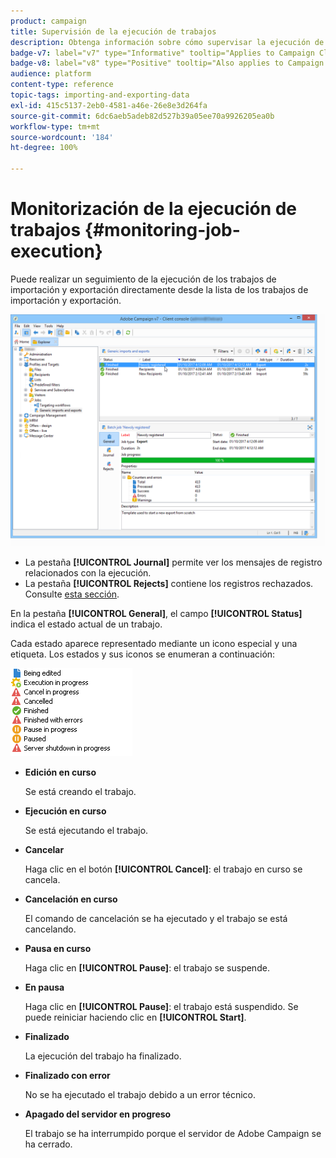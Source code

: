 ```yaml
---
product: campaign
title: Supervisión de la ejecución de trabajos
description: Obtenga información sobre cómo supervisar la ejecución de trabajos de importación y exportación
badge-v7: label="v7" type="Informative" tooltip="Applies to Campaign Classic v7"
badge-v8: label="v8" type="Positive" tooltip="Also applies to Campaign v8"
audience: platform
content-type: reference
topic-tags: importing-and-exporting-data
exl-id: 415c5137-2eb0-4581-a46e-26e8e3d264fa
source-git-commit: 6dc6aeb5adeb82d527b39a05ee70a9926205ea0b
workflow-type: tm+mt
source-wordcount: '184'
ht-degree: 100%

---
```


# Monitorización de la ejecución de trabajos {#monitoring-job-execution}



Puede realizar un seguimiento de la ejecución de los trabajos de importación y exportación directamente desde la lista de los trabajos de importación y exportación.

![](assets/s_ncs_user_export_list_and_details.png)

* La pestaña **[!UICONTROL Journal]** permite ver los mensajes de registro relacionados con la ejecución.
* La pestaña **[!UICONTROL Rejects]** contiene los registros rechazados. Consulte [esta sección](../../platform/using/executing-import-jobs.md#behavior-in-the-event-of-an-error).

En la pestaña **[!UICONTROL General]**, el campo **[!UICONTROL Status]** indica el estado actual de un trabajo.

Cada estado aparece representado mediante un icono especial y una etiqueta. Los estados y sus iconos se enumeran a continuación:

![](assets/s_ncs_user_export_status.png)

* **Edición en curso**

   Se está creando el trabajo.

* **Ejecución en curso**

   Se está ejecutando el trabajo.

* **Cancelar**

   Haga clic en el botón **[!UICONTROL Cancel]**: el trabajo en curso se cancela.

* **Cancelación en curso**

   El comando de cancelación se ha ejecutado y el trabajo se está cancelando.

* **Pausa en curso**

   Haga clic en **[!UICONTROL Pause]**: el trabajo se suspende.

* **En pausa**

   Haga clic en **[!UICONTROL Pause]**: el trabajo está suspendido. Se puede reiniciar haciendo clic en **[!UICONTROL Start]**.

* **Finalizado**

   La ejecución del trabajo ha finalizado.

* **Finalizado con error**

   No se ha ejecutado el trabajo debido a un error técnico.

* **Apagado del servidor en progreso**

   El trabajo se ha interrumpido porque el servidor de Adobe Campaign se ha cerrado.

